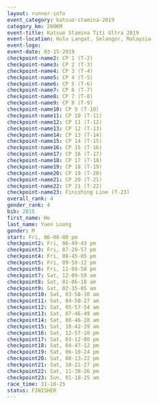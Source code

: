 ```yaml
---
layout: runner-info 
event_category: katsuo-stamina-2019 
category_km: 200KM 
event-title: Katsuo Stamina Titi Ultra 2019 
event-location: Hulu Langat, Selangor, Malaysia 
event-logo: 
event-date: 03-15-2019 
checkpoint-name2: CP 1 (T-2) 
checkpoint-name3: CP 2 (T-3) 
checkpoint-name4: CP 3 (T-4) 
checkpoint-name5: CP 4 (T-5) 
checkpoint-name6: CP 5 (T-6) 
checkpoint-name7: CP 6 (T-7) 
checkpoint-name8: CP 7 (T-8) 
checkpoint-name9: CP 8 (T-9) 
checkpoint-name10: CP 9 (T-10) 
checkpoint-name11: CP 10 (T-11) 
checkpoint-name12: CP 11 (T-12) 
checkpoint-name13: CP 12 (T-13) 
checkpoint-name14: CP 13 (T-14) 
checkpoint-name15: CP 14 (T-15) 
checkpoint-name16: CP 15 (T-16) 
checkpoint-name17: CP 16 (T-17) 
checkpoint-name18: CP 17 (T-18) 
checkpoint-name19: CP 18 (T-19) 
checkpoint-name20: CP 19 (T-20) 
checkpoint-name21: CP 20 (T-21) 
checkpoint-name22: CP 21 (T-22) 
checkpoint-name23: Finishing Line (T-23) 
overall_rank: 4
gender_rank: 4
bib: 2015
first_name: Ho
last_name: Yuen Loong
gender: M
start: Fri, 06-00-00 pm
checkpoint2: Fri, 06-49-43 pm
checkpoint3: Fri, 07-29-57 pm
checkpoint4: Fri, 08-45-05 pm
checkpoint5: Fri, 09-58-12 pm
checkpoint6: Fri, 11-08-58 pm
checkpoint7: Sat, 12-09-59 am
checkpoint8: Sat, 01-06-18 am
checkpoint9: Sat, 02-35-05 am
checkpoint10: Sat, 03-58-10 am
checkpoint11: Sat, 04-50-27 am
checkpoint12: Sat, 05-57-54 am
checkpoint13: Sat, 07-46-49 am
checkpoint14: Sat, 08-46-28 am
checkpoint15: Sat, 10-42-39 am
checkpoint16: Sat, 12-57-10 pm
checkpoint17: Sat, 03-12-00 pm
checkpoint18: Sat, 04-47-12 pm
checkpoint19: Sat, 06-10-24 pm
checkpoint20: Sat, 08-13-22 pm
checkpoint21: Sat, 10-21-27 pm
checkpoint22: Sat, 11-38-26 pm
checkpoint23: Sun, 01-18-25 am
race_time: 31-18-25
status: FINISHER
---
```

